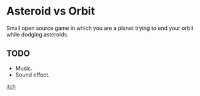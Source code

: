 # Asteroid vs Orbit

Small open source game in which you are a planet trying to end your orbit while dodging asteroids.

## TODO
- Music.
- Sound effect. 

[itch](https://mateconbigotes.itch.io/asteroid-vs-orbit)
